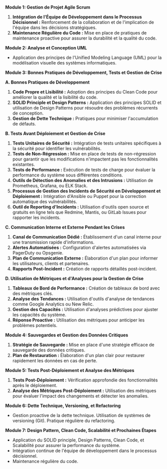 **Module 1: Gestion de Projet Agile Scrum**

   1. **Intégration de l'Équipe de Développement dans le Processus Décisionnel :** Renforcement de la collaboration et de l'implication de l'équipe dans les décisions stratégiques.
   2. **Maintenance Régulière du Code :** Mise en place de pratiques de maintenance proactive pour assurer la durabilité et la qualité du code.

**Module 2: Analyse et Conception UML**

   - Application des principes de l'Unified Modeling Language (UML) pour la modélisation visuelle des systèmes informatiques.

**Module 3: Bonnes Pratiques de Développement, Tests et Gestion de Crise**

**A. Bonnes Pratiques de Développement**
   1. **Code Propre et Lisibilité :** Adoption des principes du Clean Code pour améliorer la qualité et la lisibilité du code.
   2. **SOLID Principle et Design Patterns :** Application des principes SOLID et utilisation de Design Patterns pour résoudre des problèmes récurrents de conception.
   3. **Gestion de Dette Technique :** Pratiques pour minimiser l'accumulation de défauts.

**B. Tests Avant Déploiement et Gestion de Crise**
   1. **Tests Unitaires de Sécurité :** Intégration de tests unitaires spécifiques à la sécurité pour identifier les vulnérabilités.
   2. **Tests de Non-Régression :** Mise en place de tests de non-régression pour garantir que les modifications n'impactent pas les fonctionnalités existantes.
   3. **Tests de Performance :** Exécution de tests de charge pour évaluer la performance du système sous différentes conditions.
   4. **Outils de Détection des Anomalies et des Intrusions :** Utilisation de Prometheus, Grafana, ou ELK Stack.
   5. **Processus de Gestion des Incidents de Sécurité en Développement et Déploiement :** Intégration d'Ansible ou Puppet pour la correction automatique des vulnérabilités.
   6. **Outil de Reporting d'Incidents :** Utilisation d'outils open source et gratuits en ligne tels que Redmine, Mantis, ou GitLab Issues pour rapporter les incidents.

**C. Communication Interne et Externe Pendant les Crises**
   1. **Canal de Communication Dédié :** Établissement d'un canal interne pour une transmission rapide d'informations.
   2. **Alertes Automatisées :** Configuration d'alertes automatisées via PagerDuty ou Opsgenie.
   3. **Plan de Communication Externe :** Élaboration d'un plan pour informer les utilisateurs, clients et partenaires.
   4. **Rapports Post-Incident :** Création de rapports détaillés post-incident.

**D. Utilisation de Métriques et d'Analyses pour la Gestion de Crise**
   1. **Tableaux de Bord de Performance :** Création de tableaux de bord avec des métriques clés.
   2. **Analyse des Tendances :** Utilisation d'outils d'analyse de tendances comme Google Analytics ou New Relic.
   3. **Gestion des Capacités :** Utilisation d'analyses prédictives pour ajuster les capacités du système.
   4. **Réponse Proactive :** Utilisation des métriques pour anticiper les problèmes potentiels.

**Module 4: Sauvegardes et Gestion des Données Critiques**
   1. **Stratégie de Sauvegarde :** Mise en place d'une stratégie efficace de sauvegarde des données critiques.
   2. **Plan de Restauration :** Élaboration d'un plan clair pour restaurer rapidement les données en cas de perte.

**Module 5: Tests Post-Déploiement et Analyse des Métriques**
   1. **Tests Post-Déploiement :** Vérification approfondie des fonctionnalités après le déploiement.
   2. **Analyse des Métriques Post-Déploiement :** Utilisation des métriques pour évaluer l'impact des changements et détecter les anomalies.

**Module 6: Dette Technique, Versioning, et Refactoring**
   - Gestion proactive de la dette technique. Utilisation de systèmes de versioning (Git). Pratique régulière du refactoring.

**Module 7: Design Pattern, Clean Code, Scalabilité et Prochaines Étapes**
   - Application du SOLID principle, Design Patterns, Clean Code, et Scalabilité pour assurer la performance du système.
   - Intégration continue de l'équipe de développement dans le processus décisionnel.
   - Maintenance régulière du code.
